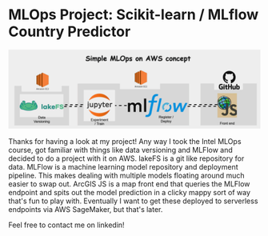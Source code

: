 # MLOps Project: Scikit-learn / MLflow Country Predictor
![](images/basic_chart.gif)

Thanks for having a look at my project! Any way I took the Intel MLOps course, got familiar with things like data versioning and MLFlow and decided to do a project with it on AWS. 
lakeFS is a git like repository for data. MLFlow is a machine learning model repository and deployment pipeline. This makes dealing with multiple models floating around much easier to swap out. ArcGIS JS is a map front end that queries the MLFlow endpoint and spits out the model prediction in a clicky mappy sort of way that's fun to play with. Eventually I want to get these deployed to serverless endpoints via AWS SageMaker, but that's later.

Feel free to contact me on linkedin!
